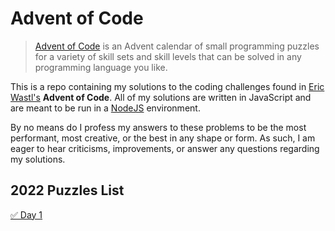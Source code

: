 # Advent of Code

> [Advent of Code](https://adventofcode.com/) is an Advent calendar of small
> programming puzzles for a variety of skill sets and skill levels that can be solved
> in any programming language you like.

This is a repo containing my solutions to the coding challenges found in [Eric Wastl's](https://was.tl/) **Advent of Code**.
All of my solutions are written in JavaScript and are meant to be run in a [NodeJS](https://nodejs.org/) environment. 

By no means do I profess my answers to these problems to be the most performant, most creative, or the best in any shape or form. 
As such, I am eager to hear criticisms, improvements, or answer any questions regarding my solutions.

## 2022 Puzzles List
[✅ Day 1](2022/day1/)